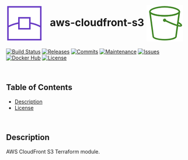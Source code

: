 # <img align="center" src="img/cf.svg">&nbsp;&nbsp; aws-cloudfront-s3 <img align="center" src="img/s3.svg">
[![Build Status](https://img.shields.io/travis/com/ArtiomL/aws-cloudfront-s3/develop.svg)](https://travis-ci.com/ArtiomL/aws-cloudfront-s3)
[![Releases](https://img.shields.io/github/release/ArtiomL/aws-cloudfront-s3.svg)](https://github.com/ArtiomL/aws-cloudfront-s3/releases)
[![Commits](https://img.shields.io/github/commits-since/ArtiomL/aws-cloudfront-s3/latest.svg?label=commits%20since)](https://github.com/ArtiomL/aws-cloudfront-s3/commits/master)
[![Maintenance](https://img.shields.io/maintenance/yes/2019.svg)](https://github.com/ArtiomL/aws-cloudfront-s3/graphs/code-frequency)
[![Issues](https://img.shields.io/github/issues/ArtiomL/aws-cloudfront-s3.svg)](https://github.com/ArtiomL/aws-cloudfront-s3/issues)
[![Docker Hub](https://img.shields.io/docker/pulls/artioml/aws-cloudfront-s3.svg)](https://hub.docker.com/r/artioml/aws-cloudfront-s3/)
[![License](https://img.shields.io/badge/license-MIT-blue.svg)](/LICENSE)

&nbsp;&nbsp;

## Table of Contents
- [Description](#description)
- [License](LICENSE)

&nbsp;&nbsp;

## Description

AWS CloudFront S3 Terraform module.
